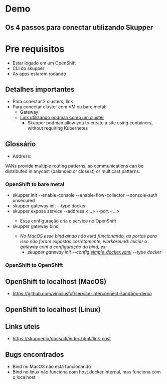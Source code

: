 # Demo

## Os 4 passos para conectar utilizando Skupper

# Pre requisitos
- Estar logado em um OpenShift
- CLI do skupper
- As apps estarem rodando 

## Detalhes importantes
- Para conectar 2 clusters, link
- Para conectar cluster com VM ou bare metal: 
  - Gateway
  - [Link utilizando podman como um cluster](https://skupper.io/docs/cli/podman.html)
    - Skupper podman allow you to create a site using containers, without requiring Kubernetes

## Glossário
- Address: 

VANs provide multiple routing patterns, so communications can be distributed in anycast (balanced or closest) or multicast patterns.

### OpenShift to bare metal
- skupper init --enable-console --enable-flow-collector --console-auth unsecured
- skupper gateway init --type docker
- skupper expose service <NAME> --address <...> --port <...>
  - Essa configuração cria o service no OpenShift
- skupper gateway bind <address> <host> <port>
  - No MacOS esse bind ainda não está funcionando, as portas para isso não foram expostas corretamente, workaround: Iniciar o gateway com a configuração do bind, ex:
    - skupper gateway init --config [simple_docker.yaml](https://raw.githubusercontent.com/viniciusfcf/service-interconnect-sandbox-demo/main/simple_docker.yaml) --type docker

### OpenShift to OpenShift

## OpenShift to localhost (MacOS)
- https://github.com/viniciusfcf/service-interconnect-sandbox-demo


## OpenShift to localhost (Linux)

## Links uteis
- https://skupper.io/docs/cli/index.html#link-cost

## Bugs encontrados
- Bind no MacOS não está funcionando
- Bind no linux não funciona com host.docker.internal, mas funciona com o localhost